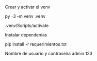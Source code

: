 Crear y activar el venv

py -3 -m venv .venv

.venv/Scripts/activate

Instalar dependenias

pip install -r requerimientos.txt

Nombre de usuario y contraseña
admin
123

